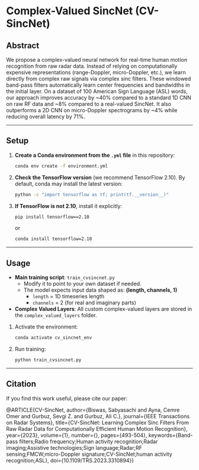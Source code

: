 # Complex-Valued SincNet (CV-SincNet)

## Abstract
We propose a complex-valued neural network for real-time human motion recognition from raw radar data. Instead of relying on computationally expensive representations (range-Doppler, micro-Doppler, etc.), we learn directly from complex raw signals via complex sinc filters. These windowed band-pass filters automatically learn center frequencies and bandwidths in the initial layer. On a dataset of 100 American Sign Language (ASL) words, our approach improves accuracy by ~40% compared to a standard 1D CNN on raw RF data and ~8% compared to a real-valued SincNet. It also outperforms a 2D CNN on micro-Doppler spectrograms by ~4% while reducing overall latency by 71%.

---

## Setup
1. **Create a Conda environment from the `.yml` file** in this repository:
   ```bash
   conda env create -f environment.yml
   ```
2. **Check the TensorFlow version** (we recommend TensorFlow 2.10). By default, conda may install the latest version:
   ```bash
   python -c "import tensorflow as tf; print(tf.__version__)"
   ```
3. **If TensorFlow is not 2.10**, install it explicitly:
   ```bash
   pip install tensorflow==2.10
   ```
   or
   ```bash
   conda install tensorflow=2.10
   ```

---

## Usage
- **Main training script**: `train_cvsincnet.py`
  - Modify it to point to your own dataset if needed.
  - The model expects input data shaped as: **(length, channels, 1)**
    - `length` = 1D timeseries length
    - `channels` = 2 (for real and imaginary parts)
- **Complex Valued Layers**: All custom complex-valued layers are stored in the `complex_valued_layers` folder.

1. Activate the environment:
   ```bash
   conda activate cv_sincnet_env
   ```
2. Run training:
   ```bash
   python train_cvsincnet.py
   ```

---

## Citation
If you find this work useful, please cite our paper:

@ARTICLE{CV-SincNet,
  author={Biswas, Sabyasachi and Ayna, Cemre Omer and Gurbuz, Sevgi Z. and Gurbuz, Ali C.},
  journal={IEEE Transactions on Radar Systems}, 
  title={CV-SincNet: Learning Complex Sinc Filters From Raw Radar Data for Computationally Efficient Human Motion Recognition}, 
  year={2023},
  volume={1},
  number={},
  pages={493-504},
  keywords={Band-pass filters;Radio frequency;Human activity recognition;Radar imaging;Assistive technologies;Sign language;Radar;RF sensing;FMCW;micro-Doppler signature;CV-SincNet;human activity recognition;ASL},
  doi={10.1109/TRS.2023.3310894}}


